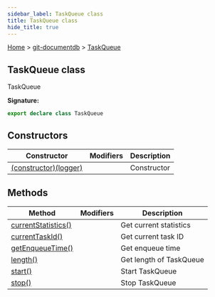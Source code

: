```yaml
---
sidebar_label: TaskQueue class
title: TaskQueue class
hide_title: true
---
```


[Home](./index.md) &gt; [git-documentdb](./git-documentdb.md) &gt; [TaskQueue](./git-documentdb.taskqueue.md)

## TaskQueue class

TaskQueue

<b>Signature:</b>

```typescript
export declare class TaskQueue 
```

## Constructors

|  Constructor | Modifiers | Description |
|  --- | --- | --- |
|  [(constructor)(logger)](./git-documentdb.taskqueue._constructor_.md) |  | Constructor |

## Methods

|  Method | Modifiers | Description |
|  --- | --- | --- |
|  [currentStatistics()](./git-documentdb.taskqueue.currentstatistics.md) |  | Get current statistics |
|  [currentTaskId()](./git-documentdb.taskqueue.currenttaskid.md) |  | Get current task ID |
|  [getEnqueueTime()](./git-documentdb.taskqueue.getenqueuetime.md) |  | Get enqueue time |
|  [length()](./git-documentdb.taskqueue.length.md) |  | Get length of TaskQueue |
|  [start()](./git-documentdb.taskqueue.start.md) |  | Start TaskQueue |
|  [stop()](./git-documentdb.taskqueue.stop.md) |  | Stop TaskQueue |


